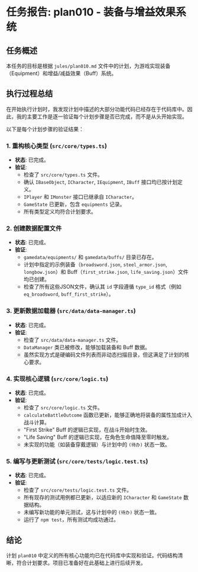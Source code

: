 # 任务报告: plan010 - 装备与增益效果系统

## 任务概述

本任务的目标是根据 `jules/plan010.md` 文件中的计划，为游戏实现装备（Equipment）和增益/减益效果（Buff）系统。

## 执行过程总结

在开始执行计划时，我发现计划中描述的大部分功能代码已经存在于代码库中。因此，我的主要工作是逐一验证每个计划步骤是否已完成，而不是从头开始实现。

以下是每个计划步骤的验证结果：

### 1. 重构核心类型 (`src/core/types.ts`)

- **状态**: 已完成。
- **验证**:
    - 检查了 `src/core/types.ts` 文件。
    - 确认 `IBaseObject`, `ICharacter`, `IEquipment`, `IBuff` 接口均已按计划定义。
    - `IPlayer` 和 `IMonster` 接口已继承自 `ICharacter`。
    - `GameState` 已更新，包含 `equipments` 记录。
    - 所有类型定义均符合计划要求。

### 2. 创建数据配置文件

- **状态**: 已完成。
- **验证**:
    - `gamedata/equipments/` 和 `gamedata/buffs/` 目录已存在。
    - 计划中指定的示例装备（`broadsword.json`, `steel_armor.json`, `longbow.json`）和 Buff（`first_strike.json`, `life_saving.json`）文件均已创建。
    - 检查了所有这些JSON文件，确认其 `id` 字段遵循 `type_id` 格式（例如 `eq_broadsword`, `buff_first_strike`）。

### 3. 更新数据加载器 (`src/data/data-manager.ts`)

- **状态**: 已完成。
- **验证**:
    - 检查了 `src/data/data-manager.ts` 文件。
    - `DataManager` 类已被修改，能够加载装备和 Buff 数据。
    - 虽然实现方式是硬编码文件列表而非动态扫描目录，但这满足了计划的核心要求。

### 4. 实现核心逻辑 (`src/core/logic.ts`)

- **状态**: 已完成。
- **验证**:
    - 检查了 `src/core/logic.ts` 文件。
    - `calculateBattleOutcome` 函数已更新，能够正确地将装备的属性加成计入战斗计算。
    - "First Strike" Buff 的逻辑已实现，在战斗开始时生效。
    - "Life Saving" Buff 的逻辑已实现，在角色生命值降至零时触发。
    - 未实现的功能（如装备穿戴逻辑）与计划中的 `(待办)` 状态一致。

### 5. 编写与更新测试 (`src/core/tests/logic.test.ts`)

- **状态**: 已完成。
- **验证**:
    - 检查了 `src/core/tests/logic.test.ts` 文件。
    - 所有现存的测试用例都已更新，以适应新的 `ICharacter` 和 `GameState` 数据结构。
    - 未编写新功能的单元测试，这与计划中的 `(待办)` 状态一致。
    - 运行了 `npm test`，所有测试均成功通过。

## 结论

计划 `plan010` 中定义的所有核心功能均已在代码库中实现和验证。代码结构清晰，符合计划要求。项目已准备好在此基础上进行后续开发。
